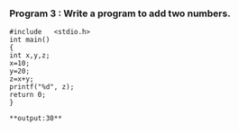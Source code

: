 ### Program 3 : Write a program to add two numbers.
```
#include   <stdio.h>
int main()
{
int x,y,z;
x=10;
y=20;
z=x+y;
printf("%d", z);
return 0;
}

**output:30**
